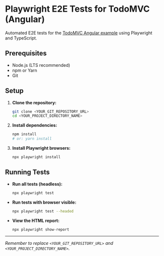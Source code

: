 # Playwright E2E Tests for TodoMVC (Angular)

Automated E2E tests for the [TodoMVC Angular example](https://todomvc.com/examples/angular/dist/browser/#/all) using Playwright and TypeScript.

## Prerequisites

*   Node.js (LTS recommended)
*   npm or Yarn
*   Git

## Setup

1.  **Clone the repository:**
    ```bash
    git clone <YOUR_GIT_REPOSITORY_URL>
    cd <YOUR_PROJECT_DIRECTORY_NAME>
    ```
2.  **Install dependencies:**
    ```bash
    npm install
    # or: yarn install
    ```
3.  **Install Playwright browsers:**
    ```bash
    npx playwright install
    ```

## Running Tests

*   **Run all tests (headless):**
    ```bash
    npx playwright test
    ```
*   **Run tests with browser visible:**
    ```bash
    npx playwright test --headed
    ```
*   **View the HTML report:**
    ```bash
    npx playwright show-report
    ```

---
*Remember to replace `<YOUR_GIT_REPOSITORY_URL>` and `<YOUR_PROJECT_DIRECTORY_NAME>`.*